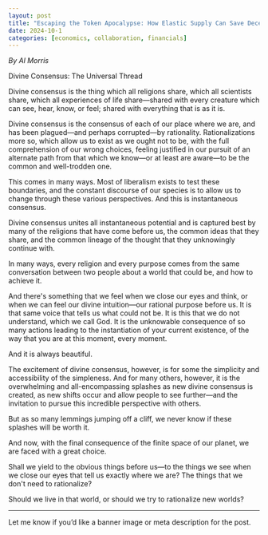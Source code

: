 ```yaml
---
layout: post
title: "Escaping the Token Apocalypse: How Elastic Supply Can Save Decentralized Networks"
date: 2024-10-1
categories: [economics, collaboration, financials]
---
```

_By Al Morris_


Divine Consensus: The Universal Thread

Divine consensus is the thing which all religions share, which all scientists share, which all experiences of life share—shared with every creature which can see, hear, know, or feel; shared with everything that is as it is.

Divine consensus is the consensus of each of our place where we are, and has been plagued—and perhaps corrupted—by rationality. Rationalizations more so, which allow us to exist as we ought not to be, with the full comprehension of our wrong choices, feeling justified in our pursuit of an alternate path from that which we know—or at least are aware—to be the common and well-trodden one.

This comes in many ways. Most of liberalism exists to test these boundaries, and the constant discourse of our species is to allow us to change through these various perspectives. And this is instantaneous consensus.

Divine consensus unites all instantaneous potential and is captured best by many of the religions that have come before us, the common ideas that they share, and the common lineage of the thought that they unknowingly continue with.

In many ways, every religion and every purpose comes from the same conversation between two people about a world that could be, and how to achieve it.

And there's something that we feel when we close our eyes and think, or when we can feel our divine intuition—our rational purpose before us. It is that same voice that tells us what could not be. It is this that we do not understand, which we call God. It is the unknowable consequence of so many actions leading to the instantiation of your current existence, of the way that you are at this moment, every moment.

And it is always beautiful.

The excitement of divine consensus, however, is for some the simplicity and accessibility of the simpleness. And for many others, however, it is the overwhelming and all-encompassing splashes as new divine consensus is created, as new shifts occur and allow people to see further—and the invitation to pursue this incredible perspective with others.

But as so many lemmings jumping off a cliff, we never know if these splashes will be worth it.

And now, with the final consequence of the finite space of our planet, we are faced with a great choice.

Shall we yield to the obvious things before us—to the things we see when we close our eyes that tell us exactly where we are? The things that we don't need to rationalize?

Should we live in that world, or should we try to rationalize new worlds?


---

Let me know if you’d like a banner image or meta description for the post.

